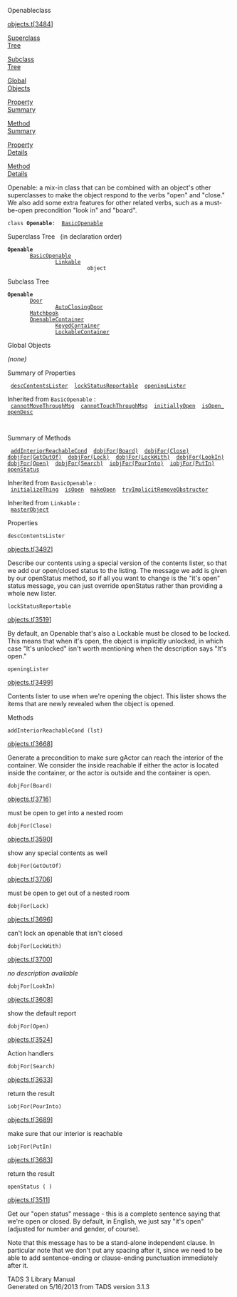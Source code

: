 <span class="title">Openable</span><span class="type">class</span>

[objects.t](../file/objects.t.html)\[[3484](../source/objects.t.html#3484)\]

[Superclass  
Tree](#_SuperClassTree_)

[Subclass  
Tree](#_SubClassTree_)

[Global  
Objects](#_ObjectSummary_)

[Property  
Summary](#_PropSummary_)

[Method  
Summary](#_MethodSummary_)

[Property  
Details](#_Properties_)

[Method  
Details](#_Methods_)

<div class="fdesc">

Openable: a mix-in class that can be combined with an object's other
superclasses to make the object respond to the verbs "open" and "close."
We also add some extra features for other related verbs, such as a
must-be-open precondition "look in" and "board".

`class `**`Openable`**` :   `[`BasicOpenable`](../object/BasicOpenable.html)

</div>

<span id="_SuperClassTree_"></span>

<div class="mjhd">

<span class="hdln">Superclass Tree</span>   (in declaration order)

</div>

**`Openable`**  
`         `[`BasicOpenable`](../object/BasicOpenable.html)  
`                 `[`Linkable`](../object/Linkable.html)  
`                         object`  
<span id="_SubClassTree_"></span>

<div class="mjhd">

<span class="hdln">Subclass Tree</span>  

</div>

**`Openable`**  
`         `[`Door`](../object/Door.html)  
`                 `[`AutoClosingDoor`](../object/AutoClosingDoor.html)  
`         `[`Matchbook`](../object/Matchbook.html)  
`         `[`OpenableContainer`](../object/OpenableContainer.html)  
`                 `[`KeyedContainer`](../object/KeyedContainer.html)  
`                 `[`LockableContainer`](../object/LockableContainer.html)  
<span id="_ObjectSummary_"></span>

<div class="mjhd">

<span class="hdln">Global Objects</span>  

</div>

*(none)* <span id="_PropSummary_"></span>

<div class="mjhd">

<span class="hdln">Summary of Properties</span>  

</div>

` `[`descContentsLister`](#descContentsLister)`  `[`lockStatusReportable`](#lockStatusReportable)`  `[`openingLister`](#openingLister)`  `

Inherited from `BasicOpenable` :  
` `[`cannotMoveThroughMsg`](../object/BasicOpenable.html#cannotMoveThroughMsg)`  `[`cannotTouchThroughMsg`](../object/BasicOpenable.html#cannotTouchThroughMsg)`  `[`initiallyOpen`](../object/BasicOpenable.html#initiallyOpen)`  `[`isOpen_`](../object/BasicOpenable.html#isOpen_)`  `[`openDesc`](../object/BasicOpenable.html#openDesc)`  `

` `

<span id="_MethodSummary_"></span>

<div class="mjhd">

<span class="hdln">Summary of Methods</span>  

</div>

` `[`addInteriorReachableCond`](#addInteriorReachableCond)`  `[`dobjFor(Board)`](#dobjFor(Board))`  `[`dobjFor(Close)`](#dobjFor(Close))`  `[`dobjFor(GetOutOf)`](#dobjFor(GetOutOf))`  `[`dobjFor(Lock)`](#dobjFor(Lock))`  `[`dobjFor(LockWith)`](#dobjFor(LockWith))`  `[`dobjFor(LookIn)`](#dobjFor(LookIn))`  `[`dobjFor(Open)`](#dobjFor(Open))`  `[`dobjFor(Search)`](#dobjFor(Search))`  `[`iobjFor(PourInto)`](#iobjFor(PourInto))`  `[`iobjFor(PutIn)`](#iobjFor(PutIn))`  `[`openStatus`](#openStatus)`  `

Inherited from `BasicOpenable` :  
` `[`initializeThing`](../object/BasicOpenable.html#initializeThing)`  `[`isOpen`](../object/BasicOpenable.html#isOpen)`  `[`makeOpen`](../object/BasicOpenable.html#makeOpen)`  `[`tryImplicitRemoveObstructor`](../object/BasicOpenable.html#tryImplicitRemoveObstructor)`  `

Inherited from `Linkable` :  
` `[`masterObject`](../object/Linkable.html#masterObject)`  `

<span id="_Properties_"></span>

<div class="mjhd">

<span class="hdln">Properties</span>  

</div>

<span id="descContentsLister"></span>

`descContentsLister`

[objects.t](../file/objects.t.html)\[[3492](../source/objects.t.html#3492)\]

<div class="desc">

Describe our contents using a special version of the contents lister, so
that we add our open/closed status to the listing. The message we add is
given by our openStatus method, so if all you want to change is the
"it's open" status message, you can just override openStatus rather than
providing a whole new lister.

</div>

<span id="lockStatusReportable"></span>

`lockStatusReportable`

[objects.t](../file/objects.t.html)\[[3519](../source/objects.t.html#3519)\]

<div class="desc">

By default, an Openable that's also a Lockable must be closed to be
locked. This means that when it's open, the object is implicitly
unlocked, in which case "It's unlocked" isn't worth mentioning when the
description says "It's open."

</div>

<span id="openingLister"></span>

`openingLister`

[objects.t](../file/objects.t.html)\[[3499](../source/objects.t.html#3499)\]

<div class="desc">

Contents lister to use when we're opening the object. This lister shows
the items that are newly revealed when the object is opened.

</div>

<span id="_Methods_"></span>

<div class="mjhd">

<span class="hdln">Methods</span>  

</div>

<span id="addInteriorReachableCond"></span>

`addInteriorReachableCond (lst)`

[objects.t](../file/objects.t.html)\[[3668](../source/objects.t.html#3668)\]

<div class="desc">

Generate a precondition to make sure gActor can reach the interior of
the container. We consider the inside reachable if either the actor is
located inside the container, or the actor is outside and the container
is open.

</div>

<span id="dobjFor(Board)"></span>

`dobjFor(Board)`

[objects.t](../file/objects.t.html)\[[3716](../source/objects.t.html#3716)\]

<div class="desc">

must be open to get into a nested room

</div>

<span id="dobjFor(Close)"></span>

`dobjFor(Close)`

[objects.t](../file/objects.t.html)\[[3590](../source/objects.t.html#3590)\]

<div class="desc">

show any special contents as well

</div>

<span id="dobjFor(GetOutOf)"></span>

`dobjFor(GetOutOf)`

[objects.t](../file/objects.t.html)\[[3706](../source/objects.t.html#3706)\]

<div class="desc">

must be open to get out of a nested room

</div>

<span id="dobjFor(Lock)"></span>

`dobjFor(Lock)`

[objects.t](../file/objects.t.html)\[[3696](../source/objects.t.html#3696)\]

<div class="desc">

can't lock an openable that isn't closed

</div>

<span id="dobjFor(LockWith)"></span>

`dobjFor(LockWith)`

[objects.t](../file/objects.t.html)\[[3700](../source/objects.t.html#3700)\]

<div class="desc">

*no description available*

</div>

<span id="dobjFor(LookIn)"></span>

`dobjFor(LookIn)`

[objects.t](../file/objects.t.html)\[[3608](../source/objects.t.html#3608)\]

<div class="desc">

show the default report

</div>

<span id="dobjFor(Open)"></span>

`dobjFor(Open)`

[objects.t](../file/objects.t.html)\[[3524](../source/objects.t.html#3524)\]

<div class="desc">

Action handlers

</div>

<span id="dobjFor(Search)"></span>

`dobjFor(Search)`

[objects.t](../file/objects.t.html)\[[3633](../source/objects.t.html#3633)\]

<div class="desc">

return the result

</div>

<span id="iobjFor(PourInto)"></span>

`iobjFor(PourInto)`

[objects.t](../file/objects.t.html)\[[3689](../source/objects.t.html#3689)\]

<div class="desc">

make sure that our interior is reachable

</div>

<span id="iobjFor(PutIn)"></span>

`iobjFor(PutIn)`

[objects.t](../file/objects.t.html)\[[3683](../source/objects.t.html#3683)\]

<div class="desc">

return the result

</div>

<span id="openStatus"></span>

`openStatus ( )`

[objects.t](../file/objects.t.html)\[[3511](../source/objects.t.html#3511)\]

<div class="desc">

Get our "open status" message - this is a complete sentence saying that
we're open or closed. By default, in English, we just say "it's open"
(adjusted for number and gender, of course).

Note that this message has to be a stand-alone independent clause. In
particular note that we don't put any spacing after it, since we need to
be able to add sentence-ending or clause-ending punctuation immediately
after it.

</div>

<div class="ftr">

TADS 3 Library Manual  
Generated on 5/16/2013 from TADS version 3.1.3

</div>
